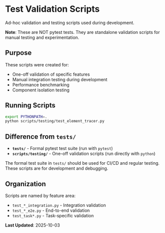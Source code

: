 # Test Validation Scripts

Ad-hoc validation and testing scripts used during development.

**Note**: These are NOT pytest tests. They are standalone validation scripts for manual testing and experimentation.

## Purpose

These scripts were created for:
- One-off validation of specific features
- Manual integration testing during development
- Performance benchmarking
- Component isolation testing

## Running Scripts

```bash
export PYTHONPATH=.
python scripts/testing/test_element_tracer.py
```

## Difference from `tests/`

- **`tests/`** - Formal pytest test suite (run with `pytest`)
- **`scripts/testing/`** - One-off validation scripts (run directly with `python`)

The formal test suite in `tests/` should be used for CI/CD and regular testing. These scripts are for development and debugging.

## Organization

Scripts are named by feature area:
- `test_*_integration.py` - Integration validation
- `test_*_e2e.py` - End-to-end validation
- `test_task*.py` - Task-specific validation

**Last Updated**: 2025-10-03
